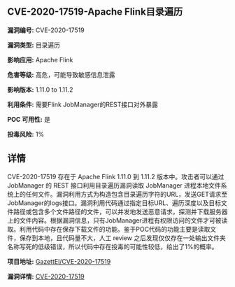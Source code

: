 ## CVE-2020-17519-Apache Flink目录遍历

**漏洞编号:** CVE-2020-17519

**漏洞类型:** 目录遍历

**影响应用:** Apache Flink

**危害等级:** 高危，可能导致敏感信息泄露

**影响版本:** 1.11.0 to 1.11.2

**利用条件:** 需要Flink JobManager的REST接口对外暴露

**POC 可用性:** 是

**投毒风险:** 1%

## 详情

CVE-2020-17519 存在于 Apache Flink 1.11.0 到 1.11.2 版本中。攻击者可以通过 JobManager 的 REST 接口利用目录遍历漏洞读取 JobManager 进程本地文件系统上的任何文件。漏洞利用方式为构造包含目录遍历字符的URL，发送GET请求至JobManager的logs接口。漏洞利用代码通过指定目标URL、遍历深度以及目标文件路径或包含多个文件路径的文件，可以并发地发送恶意请求，探测并下载服务器上的文件内容。根据漏洞信息，只有JobManager进程有权限访问的文件才可被读取。利用代码中存在保存下载文件的功能。鉴于POC代码的功能主要是读取文件，保存到本地，且代码量不大，人工 review 之后发现仅仅存在一处输出文件夹名称写死的低级错误，所以代码中存在投毒的可能性较低，给出了1%的概率。

**项目地址:** [GazettEl/CVE-2020-17519](https://github.com/GazettEl/CVE-2020-17519)

**漏洞详情:** [CVE-2020-17519](https://nvd.nist.gov/vuln/detail/CVE-2020-17519)